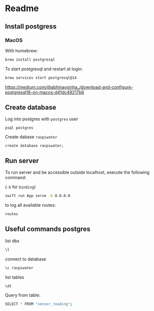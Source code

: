 # Readme

## Install postgress

### MacOS

With homebrew:

```bash
brew install postgresql
```

To start postgresql and restart at login:

```bash  
brew services start postgresql@14
```

https://medium.com/@abhinavsinha_/download-and-configure-postgresql16-on-macos-d41dc49217b6


## Create database

Log into postgres with `postgres` user
```
psql postgres
```

Create dabase `raspiwater`
```
create database raspiwater;
```


## Run server

To run server and be accessible outside localhost, execute the following command:

(`-b` for `binding`)

```bash
swift run App serve -b 0.0.0.0
```

to log all available routes:

```bash
routes
```

## Useful commands postgres


list dbs

```bash
\l
```

connect to database

```bash
\c raspiwater
```

list tables

```bash
\dt
```

Query from table:
```bash
SELECT * FROM "sensor_reading";
```
